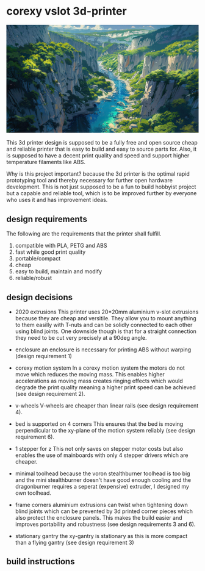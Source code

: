# corexy vslot 3d-printer

![the printer](images/bg)

This 3d printer design is supposed to be a fully free and open source cheap and reliable printer
that is easy to build and easy to source parts for.
Also, it is supposed to have a decent print quality and speed and support higher temperature
filaments like ABS.

Why is this project important?
because the 3d printer is the optimal rapid prototyping tool and thereby necessary for further
open hardware development.
This is not just supposed to be a fun to build hobbyist project but a capable and reliable tool,
which is to be improved further by everyone who uses it and has improvement ideas.

## design requirements

The following are the requirements that the printer shall fulfill.

1. compatible with PLA, PETG and ABS
2. fast while good print quality
3. portable/compact
4. cheap
5. easy to build, maintain and modify
6. reliable/robust

## design decisions
- 2020 extrusions
This printer uses 20*20mm aluminium v-slot extrusions because they are cheap and versitile.
They allow you to mount anything to them easilly with T-nuts and can be solidly
connected to each other using blind joints.
One downside though is that for a straight connection they need to be cut very precisely at a 90deg angle.

- enclosure
an enclosure is necessary for printing ABS without warping (design requirement 1)

- corexy motion system
In a corexy motion system the motors do not move which reduces the moving mass.
This enables higher accelerations as moving mass creates ringing effects which would degrade
the print quality meaning a higher print speed can be achieved (see design requirement 2).

- v-wheels
V-wheels are cheaper than linear rails (see design requirement 4).

- bed is supported on 4 corners
This ensures that the bed is moving perpendicular to the xy-plane of the motion
system reliably (see design requirement 6).

- 1 stepper for z
This not only saves on stepper motor costs but also enables the use of mainboards
with only 4 stepper drivers which are cheaper.

- minimal toolhead
because the voron stealthburner toolhead is too big and the mini stealthburner doesn't have
good enough cooling and the dragonburner requires a seperat (expensive) extruder,
I designed my own toolhead.

- frame corners
aluminium extrusions can twist when tightening down blind joints which can be prevented
by 3d printed corner pieces which also protect the enclosure panels.
This makes the build easier and improves portability and robustness (see design requirements 3 and 6).

- stationary gantry
the xy-gantry is stationary as this is more compact than a flying gantry (see design requirement 3)

## build instructions
